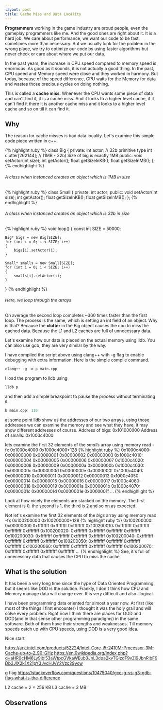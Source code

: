 ```yaml
---
layout: post
title: Cache Miss and Data Locality
---
```

**Programmers** working in the game industry are proud people, even the gameplay programmers like me. And the good ones are right about it. It is a hard job. We care about performance, we want our code to be fast, sometimes more than necessary. But we usually look for the problem in the wrong place, we try to optimize our code by using faster algorithms but never check or care about where we put our data.

In the past years, the increase in CPU speed compared to memory speed is enormous. As good as it sounds, it is not actually a good thing. In the past, CPU speed and Memory speed were close and they worked in harmony. But today, because of the speed difference, CPU waits for the Memory for data and wastes those precious cycles on doing nothing.

This is called a **cache miss**. Whenever the CPU wants some piece of data and can't find it, it is a cache miss. And it looks to a higher level cache, if it can't find it there it is another cache miss and it looks to a higher level cache and so on till it can find it.

## Why
The reason for cache misses is bad data locality. Let's examine this simple code piece written in c++.

{% highlight ruby %}
class Big
{
	private:
		int actor; // 32b primitive type
		int clutter[262144]; // (1MB - 32b) Size of big is exactly 1MB
	public:
		void setActor(int size);
		int getActor();
		float getSizeInKB();
		float getSizeInMB();
};
{% endhighlight %}
###### A class when instanced creates an object which is 1MB in size

{% highlight ruby %}
class Small
{
	private:
		int actor;
	public:
		void setActor(int size);
		int getActor();
		float getSizeInKB();
		float getSizeInMB();
};
{% endhighlight %}
###### A class when instanced creates an object which is 32b in size

{% highlight ruby %}
void loop()
{
	const int SIZE = 50000;

	Big* bigs = new Big[SIZE];
	for (int i = 0; i < SIZE; i++)
	{
		bigs[i].setActor(i);
	}

	Small* smalls = new Small[SIZE];
	for (int i = 0; i < SIZE; i++)
	{
		smalls[i].setActor(i);
	}
}
{% endhighlight %}
###### Here, we loop through the arrays

On average the second loop completes ~360 times faster than the first loop. The process is the same, which is setting an int field of an object. Why is that? Because the **clutter** in the Big object causes the cpu to miss the cached data. Because the L1 and L2 caches are full of unnecessary data.

Let's examine how our data is placed on the actual memory using lldb. You can also use gdb, they are very similar by the way.

I have compiled the script above using clang++ with -g flag to enable debugging with extra information. Here is the simple compile command.
```python
clang++ -g -o p main.cpp
```

I load the program to lldb using
```python
lldb p
```

and then add a simple breakpoint to pause the process without terminating it.
```python
b main.cpp: 110
```

at some point lldb show us the addresses of our two arrays, using those addresses we can examine the memory and see what they have, it may show different addresses of course.
Address of bigs: 0x101000000
Address of smalls: 0x1000c4000

lets examine the first 32 elements of the _smalls_ array using
memory read -fx 0x1000c4000 0x1000c4000+128
{% highlight ruby %}
0x1000c4000: 0x00000000 0x00000001 0x00000002 0x00000003
0x1000c4010: 0x00000004 0x00000005 0x00000006 0x00000007
0x1000c4020: 0x00000008 0x00000009 0x0000000a 0x0000000b
0x1000c4030: 0x0000000c 0x0000000d 0x0000000e 0x0000000f
0x1000c4040: 0x00000010 0x00000011 0x00000012 0x00000013
0x1000c4050: 0x00000014 0x00000015 0x00000016 0x00000017
0x1000c4060: 0x00000018 0x00000019 0x0000001a 0x0000001b
0x1000c4070: 0x0000001c 0x0000001d 0x0000001e 0x0000001f
...
{% endhighlight %}

Look at how nicely the elements are stacked on the memory. The first element is 0, the second is 1, the third is 2 and so on as expected.

Not let's examine the first 32 elements of the _bigs_ array using
memory read -fx 0x100200000 0x100200000+128
{% highlight ruby %}
0x100200000: 0x00000000 0xffffffff 0xffffffff 0xffffffff
0x100200010: 0xffffffff 0xffffffff 0xffffffff 0xffffffff
0x100200020: 0xffffffff 0xffffffff 0xffffffff 0xffffffff
0x100200030: 0xffffffff 0xffffffff 0xffffffff 0xffffffff
0x100200040: 0xffffffff 0xffffffff 0xffffffff 0xffffffff
0x100200050: 0xffffffff 0xffffffff 0xffffffff 0xffffffff
0x100200060: 0xffffffff 0xffffffff 0xffffffff 0xffffffff
0x100200070: 0xffffffff 0xffffffff 0xffffffff 0xffffffff
...
{% endhighlight %}
See, it's full of unnecessary data that causes the CPU to miss the cache.

## What is the solution
It has been a very long time since the hype of Data Oriented Programming but it seems like DOD is the solution. Frankly, I don't think how CPU and Memory manage data will change ever. It is very difficult and also illogical.

I have been programming data oriented for almost a year now. At first (like most of the things I first encounter) I thought it was the holy grail and will solve every problem. Right now I think there are places for OOD and DOD(and in that sense other programming paradigms) in the same software. Both of them have their strengths and weaknesses. Till memory speeds catch up with CPU speeds, using DOD is a very good idea.

Nice start

https://ark.intel.com/products/52224/Intel-Core-i5-2410M-Processor-3M-Cache-up-to-2_90-GHz
https://en.0wikipedia.org/index.php?q=aHR0cHM6Ly9lbi53aWtpcGVkaWEub3JnL3dpa2kvTGlzdF9vZl9JbnRlbF9Db3JlX2k1X21pY3JvcHJvY2Vzc29ycw

g flag
https://stackoverflow.com/questions/10475040/gcc-g-vs-g3-gdb-flag-what-is-the-difference

L2 cache = 2 × 256 KB
L3 cache = 3 MB

## Observations
